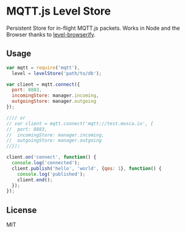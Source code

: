 # MQTT.js Level Store

Persistent Store for in-flight MQTT.js packets. Works in Node and the Browser thanks to [level-browserify](http://npm.im/level-browserify).

## Usage

```js
var mqtt = require('mqtt'),
  level = levelStore('path/to/db');

var client = mqtt.connect({
  port: 8883,
  incomingStore: manager.incoming,
  outgoingStore: manager.outgoing
});

//// or
// var client = mqtt.connect('mqtt://test.mosca.io', {
//  port: 8883,
//  incomingStore: manager.incoming,
//  outgoingStore: manager.outgoing
//});

client.on('connect', function() {
  console.log('connected');
  client.publish('hello', 'world', {qos: 1}, function() {
    console.log('published');
    client.end();
  });
});
```

## License

MIT
